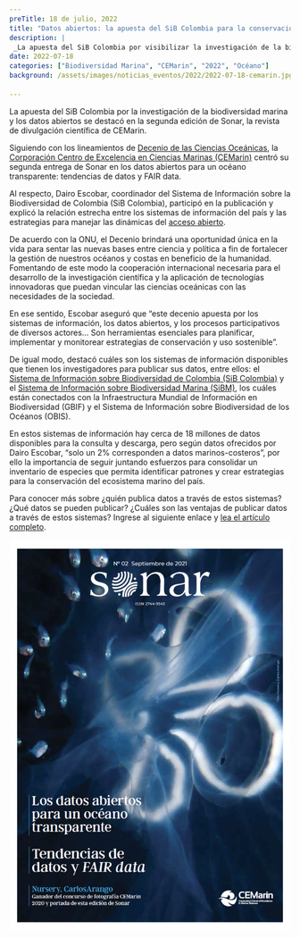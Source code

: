 ```yaml
---
preTitle: 18 de julio, 2022
title: "Datos abiertos: la apuesta del SiB Colombia para la conservación de la biodiversidad marina"
description: |
 _La apuesta del SiB Colombia por visibilizar la investigación de la biodiversidad marina y los datos abiertos se destacó en la segunda edición de la revista Sonar._
date: 2022-07-18
categories: ["Biodiversidad Marina", "CEMarin", "2022", "Océano"]
background: /assets/images/noticias_eventos/2022/2022-07-18-cemarin.jpg

---
```

La apuesta del SiB Colombia por la investigación de la biodiversidad marina y los datos abiertos se destacó en la segunda edición de Sonar, la revista de divulgación científica de CEMarin. 

Siguiendo con los lineamientos de [Decenio de las Ciencias Oceánicas](https://www.oceandecade.org/es/), la [Corporación Centro de Excelencia en Ciencias Marinas (CEMarin)](https://cemarin.org/es/inicio/) centró su segunda entrega de Sonar en los datos abiertos para un océano transparente: tendencias de datos y FAIR data. 

Al respecto, Dairo Escobar, coordinador del Sistema de Información sobre la Biodiversidad de Colombia (SiB Colombia), participó en la publicación y explicó la relación estrecha entre los sistemas de información del país y las estrategias para manejar las dinámicas del [acceso abierto](https://biodiversidad.co/recursos/acceso-abierto/).

De acuerdo con la ONU, el Decenio brindará una oportunidad única en la vida para sentar las nuevas bases entre ciencia y política a fin de fortalecer la gestión de nuestros océanos y costas en beneficio de la humanidad. Fomentando de este modo la cooperación internacional necesaria para el desarrollo de la investigación científica y la aplicación de tecnologías innovadoras que puedan vincular las ciencias oceánicas con las necesidades de la sociedad.

En ese sentido, Escobar aseguró que “este decenio apuesta por los sistemas de información, los datos abiertos, y los procesos participativos de diversos actores… Son herramientas esenciales para planificar, implementar y monitorear estrategias de conservación y uso sostenible”.

De igual modo, destacó cuáles son los sistemas de información disponibles que tienen los investigadores para publicar sus datos, entre ellos: el [Sistema de Información sobre Biodiversidad de Colombia (SiB Colombia)](https://biodiversidad.co/acercade/sib-colombia/) y el [Sistema de Información sobre Biodiversidad Marina (SiBM)](https://siam.invemar.org.co/sibm), los cuáles están conectados con la Infraestructura Mundial de Información en Biodiversidad (GBIF) y el Sistema de Información sobre Biodiversidad de los Océanos (OBIS). 

En estos sistemas de información hay cerca de 18 millones de datos disponibles para la consulta y descarga, pero según datos ofrecidos por Dairo Escobar, “solo un 2% corresponden a datos marinos-costeros”, por ello la importancia de seguir juntando esfuerzos para consolidar un inventario de especies que permita identificar patrones y crear estrategias para la conservación del ecosistema marino del país. 

Para conocer más sobre ¿quién publica datos a través de estos sistemas? ¿Qué datos se pueden publicar? ¿Cuáles son las ventajas de publicar datos a través de estos sistemas? Ingrese al siguiente enlace y [lea el artículo completo](https://drive.google.com/file/d/1yjiHBAtyGRVxd2s9JsWtA5WmjtBu6bnA/view).


![](/assets/images/noticias_eventos/2022/2022-07-18-cemarin_sonar_ed2.png)

